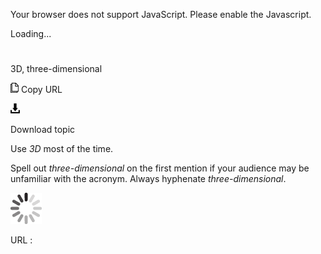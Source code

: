 Your browser does not support JavaScript. Please enable the Javascript.

Loading...

# 

3D, three-dimensional

![Copy URL](3d-three-dimensional_files/Copy.png)
Copy URL

![Download](3d-three-dimensional_files/Download.png)

Download topic

Use *3D* most of the time. 

Spell out *three-dimensional* on the first mention if your audience may be unfamiliar with the acronym. Always hyphenate *three-dimensional*.

![In progress](3d-three-dimensional_files/activity-large.gif)

URL :
